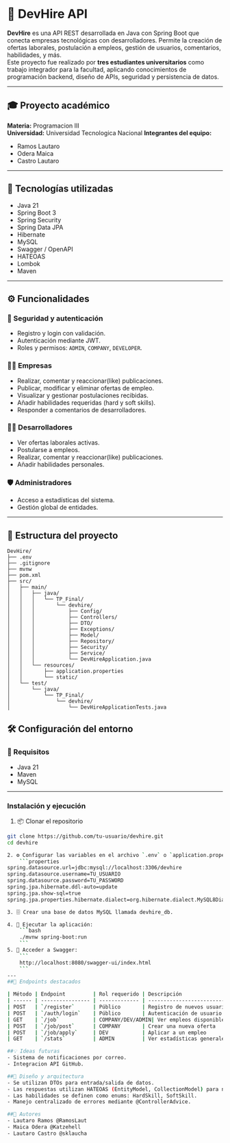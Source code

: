# 🚀 DevHire API

**DevHire** es una API REST desarrollada en Java con Spring Boot que conecta empresas tecnológicas con desarrolladores. Permite la creación de ofertas laborales, postulación a empleos, gestión de usuarios, comentarios, habilidades, y más.  
Este proyecto fue realizado por **tres estudiantes universitarios** como trabajo integrador para la facultad, aplicando conocimientos de programación backend, diseño de APIs, seguridad y persistencia de datos.

---

## 🎓 Proyecto académico

**Materia:** Programacion Ⅲ  
**Universidad:** Universidad Tecnologica Nacional 
**Integrantes del equipo:**
- Ramos Lautaro  
- Odera Maica  
- Castro Lautaro

---

## 🧰 Tecnologías utilizadas

- Java 21
- Spring Boot 3  
- Spring Security  
- Spring Data JPA  
- Hibernate  
- MySQL  
- Swagger / OpenAPI  
- HATEOAS  
- Lombok  
- Maven

---

## ⚙️ Funcionalidades

### 🔐 Seguridad y autenticación
- Registro y login con validación.
- Autenticación mediante JWT.
- Roles y permisos: `ADMIN`, `COMPANY`, `DEVELOPER`.

### 🧑‍💼 Empresas
- Realizar, comentar y reaccionar(like) publicaciones.
- Publicar, modificar y eliminar ofertas de empleo.
- Visualizar y gestionar postulaciones recibidas.
- Añadir habilidades requeridas (hard y soft skills).
- Responder a comentarios de desarrolladores.

### 👨‍💻 Desarrolladores
- Ver ofertas laborales activas.
- Postularse a empleos.
- Realizar, comentar y reaccionar(like) publicaciones.
- Añadir habilidades personales.

### 🛡️ Administradores
- Acceso a estadísticas del sistema.
- Gestión global de entidades.

---
## 📁 Estructura del proyecto

```text
DevHire/
├── .env
├── .gitignore
├── mvnw
├── pom.xml
├── src/
│   ├── main/
│   │   ├── java/
│   │   │   └── TP_Final/
│   │   │       └── devhire/
│   │   │           ├── Config/
│   │   │           ├── Controllers/
│   │   │           ├── DTO/
│   │   │           ├── Exceptions/
│   │   │           ├── Model/
│   │   │           ├── Repository/
│   │   │           ├── Security/
│   │   │           ├── Service/
│   │   │           └── DevHireApplication.java
│   │   └── resources/
│   │       ├── application.properties
│   │       └── static/
│   └── test/
│       └── java/
│           └── TP_Final/
│               └── devhire/
│                   └── DevHireApplicationTests.java
```
## 🛠️ Configuración del entorno
### 🔧 Requisitos
- Java 21
- Maven
- MySQL
---
###  Instalación y ejecución

1. 📦 Clonar el repositorio
```bash
git clone https://github.com/tu-usuario/devhire.git
cd devhire

2. ⚙️ Configurar las variables en el archivo `.env` o `application.properties`:
    ```properties
spring.datasource.url=jdbc:mysql://localhost:3306/devhire
spring.datasource.username=TU_USUARIO
spring.datasource.password=TU_PASSWORD
spring.jpa.hibernate.ddl-auto=update
spring.jpa.show-sql=true
spring.jpa.properties.hibernate.dialect=org.hibernate.dialect.MySQL8Dialect

3. 🗄️ Crear una base de datos MySQL llamada devhire_db.

4. 🚀 Ejecutar la aplicación:
    ```bash
    ./mvnw spring-boot:run
    ```
5. 📑 Acceder a Swagger:
    ```
    http://localhost:8080/swagger-ui/index.html
    ```
---
##🔑 Endpoints destacados

| Método | Endpoint         | Rol requerido | Descripción                 |
| ------ | ---------------- | ------------- | --------------------------- |
| POST   | `/register`      | Público       | Registro de nuevos usuarios |
| POST   | `/auth/login`    | Público       | Autenticación de usuario    |
| GET    | `/job`           | COMPANY/DEV/ADMIN| Ver empleos disponibles  |
| POST   | `/job/post`      | COMPANY       | Crear una nueva oferta      |
| POST   | `/job/apply`     | DEV           | Aplicar a un empleo         |
| GET    | `/stats`         | ADMIN         | Ver estadísticas generales  |

##💡 Ideas futuras
- Sistema de notificaciones por correo.
- Integracion API GitHub.

##📌 Diseño y arquitectura
- Se utilizan DTOs para entrada/salida de datos.
- Las respuestas utilizan HATEOAS (EntityModel, CollectionModel) para navegación semántica RESTful.
- Las habilidades se definen como enums: HardSkill, SoftSkill.
- Manejo centralizado de errores mediante @ControllerAdvice.

##👥 Autores
- Lautaro Ramos @RamosLaut
- Maica Odera @Katzehell
- Lautaro Castro @sklaucha

